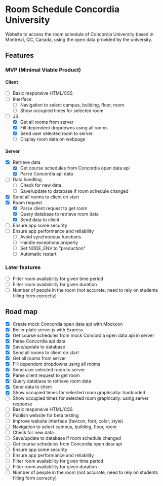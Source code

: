 # Room Schedule Concordia University

Website to access the room schedule of Concordia University based in Montréal, QC, Canada, using the open data provided by the university.

## Features

### MVP (Minimal Viable Product)

#### Client

- [ ] Basic responsive HTML/CSS
- [ ] Interface
  - [ ] Navigation to select campus, building, floor, room
  - [ ] Show occupied times for selected room
- [ ] JS
  - [x] Get all rooms from server
  - [x] Fill dependent dropdowns using all rooms
  - [x] Send user selected room to server
  - [ ] Display room data on webpage

#### Server

- [x] Retrieve data
  - [x] Get course schedules from Concordia open data api
  - [x] Parse Concordia api data
- [ ] Data handling
  - [ ] Check for new data
  - [ ] Save/update to database if room schedule changed
- [x] Send all rooms to client on start
- [x] Room request
  - [x] Parse client request to get room
  - [x] Query database to retrieve room data
  - [x] Send data to client
- [ ] Ensure app some security
- [ ] Ensure app performance and reliability
  - [ ] Avoid synchronous functions
  - [ ] Handle exceptions properly
  - [ ] Set NODE_ENV to "production"
  - [ ] Automatic restart

### Later features

- [ ] Filter room availability for given time period
- [ ] Filter room availability for given duration
- [ ] Number of people in the room (not accurate, need to rely on students filling form correctly)

## Road map

- [x] Create mock Concordia open data api with Mockoon
- [x] Boiler plate server.js with Express
- [x] Get course schedules from mock Concordia open data api in server
- [x] Parse Concordia api data
- [x] Save/update to database
- [x] Send all rooms to client on start
- [x] Get all rooms from server
- [x] Fill dependent dropdowns using all rooms
- [x] Send user selected room to server
- [x] Parse client request to get room
- [x] Query database to retrieve room data
- [x] Send data to client
- [x] Show occupied times for selected room graphically: hardcoded
- [ ] Show occupied times for selected room graphically: using server response
- [ ] Basic responsive HTML/CSS
- [ ] Publish website for beta testing
- [ ] Improve website interface (favicon, font, color, style)
- [ ] Navigation to select campus, building, floor, room
- [ ] Check for new data
- [ ] Save/update to database if room schedule changed
- [ ] Get course schedules from Concordia open data api
- [ ] Ensure app some security
- [ ] Ensure app performance and reliability
- [ ] Filter room availability for given time period
- [ ] Filter room availability for given duration
- [ ] Number of people in the room (not accurate, need to rely on students filling form correctly)
